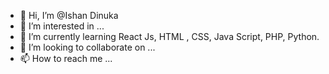- 👋 Hi, I’m @Ishan Dinuka
- 👀 I’m interested in ...
- 🌱 I’m currently learning React Js, HTML , CSS, Java Script, PHP, Python.
- 💞️ I’m looking to collaborate on ...
- 📫 How to reach me ...

<!---
Ishandin/Ishandin is a ✨ special ✨ repository because its `README.md` (this file) appears on your GitHub profile.
You can click the Preview link to take a look at your changes.
--->
